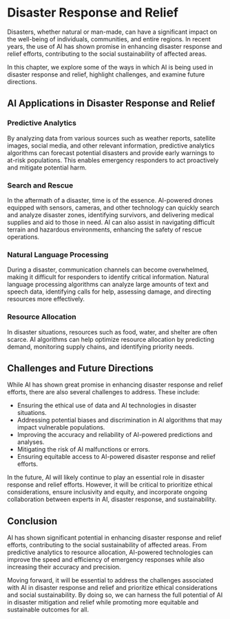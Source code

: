 Disaster Response and Relief
=========================================================================

Disasters, whether natural or man-made, can have a significant impact on the well-being of individuals, communities, and entire regions. In recent years, the use of AI has shown promise in enhancing disaster response and relief efforts, contributing to the social sustainability of affected areas.

In this chapter, we explore some of the ways in which AI is being used in disaster response and relief, highlight challenges, and examine future directions.

AI Applications in Disaster Response and Relief
-----------------------------------------------

### Predictive Analytics

By analyzing data from various sources such as weather reports, satellite images, social media, and other relevant information, predictive analytics algorithms can forecast potential disasters and provide early warnings to at-risk populations. This enables emergency responders to act proactively and mitigate potential harm.

### Search and Rescue

In the aftermath of a disaster, time is of the essence. AI-powered drones equipped with sensors, cameras, and other technology can quickly search and analyze disaster zones, identifying survivors, and delivering medical supplies and aid to those in need. AI can also assist in navigating difficult terrain and hazardous environments, enhancing the safety of rescue operations.

### Natural Language Processing

During a disaster, communication channels can become overwhelmed, making it difficult for responders to identify critical information. Natural language processing algorithms can analyze large amounts of text and speech data, identifying calls for help, assessing damage, and directing resources more effectively.

### Resource Allocation

In disaster situations, resources such as food, water, and shelter are often scarce. AI algorithms can help optimize resource allocation by predicting demand, monitoring supply chains, and identifying priority needs.

Challenges and Future Directions
--------------------------------

While AI has shown great promise in enhancing disaster response and relief efforts, there are also several challenges to address. These include:

* Ensuring the ethical use of data and AI technologies in disaster situations.
* Addressing potential biases and discrimination in AI algorithms that may impact vulnerable populations.
* Improving the accuracy and reliability of AI-powered predictions and analyses.
* Mitigating the risk of AI malfunctions or errors.
* Ensuring equitable access to AI-powered disaster response and relief efforts.

In the future, AI will likely continue to play an essential role in disaster response and relief efforts. However, it will be critical to prioritize ethical considerations, ensure inclusivity and equity, and incorporate ongoing collaboration between experts in AI, disaster response, and sustainability.

Conclusion
----------

AI has shown significant potential in enhancing disaster response and relief efforts, contributing to the social sustainability of affected areas. From predictive analytics to resource allocation, AI-powered technologies can improve the speed and efficiency of emergency responses while also increasing their accuracy and precision.

Moving forward, it will be essential to address the challenges associated with AI in disaster response and relief and prioritize ethical considerations and social sustainability. By doing so, we can harness the full potential of AI in disaster mitigation and relief while promoting more equitable and sustainable outcomes for all.
